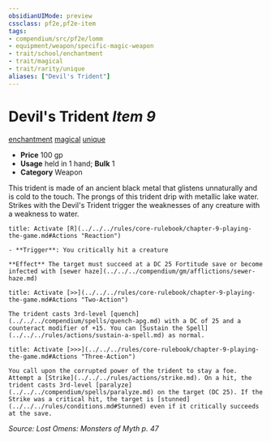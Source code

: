 ```yaml
---
obsidianUIMode: preview
cssclass: pf2e,pf2e-item
tags:
- compendium/src/pf2e/lomm
- equipment/weapon/specific-magic-weapon 
- trait/school/enchantment
- trait/magical
- trait/rarity/unique
aliases: ["Devil's Trident"]
---
```

# Devil's Trident *Item 9*  
[enchantment](enchantment.md)  [magical](magical.md)  [unique](unique.md)  

- **Price** 100 gp
- **Usage** held in 1 hand; **Bulk** 1
- **Category** Weapon

This trident is made of an ancient black metal that glistens unnaturally and is cold to the touch. The prongs of this trident drip with metallic lake water. Strikes with the Devil's Trident trigger the weaknesses of any creature with a weakness to water.

```ad-embed-ability
title: Activate [R](../../../rules/core-rulebook/chapter-9-playing-the-game.md#Actions "Reaction")

- **Trigger**: You critically hit a creature

**Effect** The target must succeed at a DC 25 Fortitude save or become infected with [sewer haze](../../../compendium/gm/afflictions/sewer-haze.md)
```

```ad-embed-ability
title: Activate [>>](../../../rules/core-rulebook/chapter-9-playing-the-game.md#Actions "Two-Action")

The trident casts 3rd-level [quench](../../../compendium/spells/quench-apg.md) with a DC of 25 and a counteract modifier of +15. You can [Sustain the Spell](../../../rules/actions/sustain-a-spell.md) as normal.
```

```ad-embed-ability
title: Activate [>>>](../../../rules/core-rulebook/chapter-9-playing-the-game.md#Actions "Three-Action")

You call upon the corrupted power of the trident to stay a foe. Attempt a [Strike](../../../rules/actions/strike.md). On a hit, the trident casts 3rd-level [paralyze](../../../compendium/spells/paralyze.md) on the target (DC 25). If the Strike was a critical hit, the target is [stunned](../../../rules/conditions.md#Stunned) even if it critically succeeds at the save.
```

*Source: Lost Omens: Monsters of Myth p. 47*
